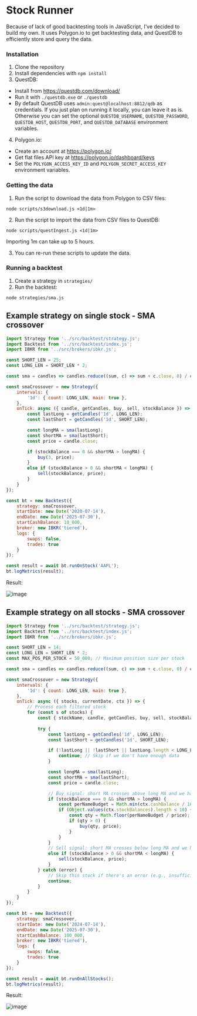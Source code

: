 # Stock Runner
Because of lack of good backtesting tools in JavaScript, I've decided to build my own.
It uses Polygon.io to get backtesting data, and QuestDB to efficiently store and query the data.

### Installation
1. Clone the repository
2. Install dependencies with `npm install`
3. QuestDB:
- Install from https://questdb.com/download/
- Run it with `./questdb.exe` or `./questdb`
- By default QuestDB uses `admin:quest@localhost:8812/qdb` as credentials. If you just plan on running it locally, you can leave it as is. Otherwise you can set the optional `QUESTDB_USERNAME`, `QUESTDB_PASSWORD`, `QUESTDB_HOST`, `QUESTDB_PORT`, and `QUESTDB_DATABASE` environment variables.
4. Polygon.io:
- Create an account at https://polygon.io/
- Get flat files API key at https://polygon.io/dashboard/keys
- Set the `POLYGON_ACCESS_KEY_ID` and `POLYGON_SECRET_ACCESS_KEY` environment variables.

### Getting the data
1. Run the script to download the data from Polygon to CSV files:
```
node scripts/s3download.js <1d|1m>
```
2. Run the script to import the data from CSV files to QuestDB:
```
node scripts/questIngest.js <1d|1m>
```
Importing 1m can take up to 5 hours.  
  
3. You can re-run these scripts to update the data.

### Running a backtest
1. Create a strategy in `strategies/`
2. Run the backtest:
```
node strategies/sma.js
```

## Example strategy on single stock - SMA crossover
```js
import Strategy from '../src/backtest/strategy.js';
import Backtest from '../src/backtest/index.js';
import IBKR from '../src/brokers/ibkr.js';

const SHORT_LEN = 25;
const LONG_LEN = SHORT_LEN * 2;

const sma = candles => candles.reduce((sum, c) => sum + c.close, 0) / candles.length;

const smaCrossover = new Strategy({
    intervals: {
        '1d': { count: LONG_LEN, main: true },
    },
    onTick: async ({ candle, getCandles, buy, sell, stockBalance }) => {
        const lastLong = getCandles('1d', LONG_LEN);
        const lastShort = getCandles('1d', SHORT_LEN);

        const longMA = sma(lastLong);
        const shortMA = sma(lastShort);
        const price = candle.close;

        if (stockBalance === 0 && shortMA > longMA) {
            buy(3, price);
        }
        else if (stockBalance > 0 && shortMA < longMA) {
            sell(stockBalance, price);
        }
    }
});

const bt = new Backtest({
    strategy: smaCrossover,
    startDate: new Date('2020-07-14'),
    endDate: new Date('2025-07-30'),
    startCashBalance: 10_000,
    broker: new IBKR('tiered'),
    logs: {
        swaps: false,
        trades: true
    }
});

const result = await bt.runOnStock('AAPL');
bt.logMetrics(result);
```
Result:  
  
![image](https://lune.dimden.dev/9157964b4648.png) 

## Example strategy on all stocks - SMA crossover
```js
import Strategy from '../src/backtest/strategy.js';
import Backtest from '../src/backtest/index.js';
import IBKR from '../src/brokers/ibkr.js';

const SHORT_LEN = 14;
const LONG_LEN = SHORT_LEN * 2;
const MAX_POS_PER_STOCK = 50_000; // Maximum position size per stock

const sma = candles => candles.reduce((sum, c) => sum + c.close, 0) / candles.length;

const smaCrossover = new Strategy({
    intervals: {
        '1d': { count: LONG_LEN, main: true },
    },
    onTick: async ({ stocks, currentDate, ctx }) => {
        // Process each filtered stock
        for (const s of stocks) {
            const { stockName, candle, getCandles, buy, sell, stockBalance } = s;
            
            try {
                const lastLong = getCandles('1d', LONG_LEN);
                const lastShort = getCandles('1d', SHORT_LEN);

                if (!lastLong || !lastShort || lastLong.length < LONG_LEN || lastShort.length < SHORT_LEN) {
                    continue; // Skip if we don't have enough data
                }

                const longMA = sma(lastLong);
                const shortMA = sma(lastShort);
                const price = candle.close;

                // Buy signal: short MA crosses above long MA and we have no position
                if (stockBalance === 0 && shortMA > longMA) {
                    const perNameBudget = Math.min(ctx.cashBalance / 10, MAX_POS_PER_STOCK); // Divide cash among up to 10 positions
                    if (Object.values(ctx.stockBalances).length < 10) {
                        const qty = Math.floor(perNameBudget / price);
                        if (qty > 0) {
                            buy(qty, price);
                        }
                    }
                }
                // Sell signal: short MA crosses below long MA and we have a position
                else if (stockBalance > 0 && shortMA < longMA) {
                    sell(stockBalance, price);
                }
            } catch (error) {
                // Skip this stock if there's an error (e.g., insufficient data)
                continue;
            }
        }
    }
});

const bt = new Backtest({
    strategy: smaCrossover,
    startDate: new Date('2024-07-14'),
    endDate: new Date('2025-07-30'),
    startCashBalance: 100_000,
    broker: new IBKR('tiered'),
    logs: {
        swaps: false,
        trades: true
    }
});

const result = await bt.runOnAllStocks();
bt.logMetrics(result);
```
Result:  
  
![image](https://lune.dimden.dev/c78c2e502eeb.png) 